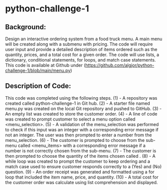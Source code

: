 # python-challenge-1

## Background:
Design an interactive ordering system from a food truck menu.
A main menu will be created along with a submenu with pricing.
The code will require user input and provide a detailed description of items ordered
such as the quantity, prices, and a total cost for a given order.
The code will use lists, a dictionary, conditional statements, for loops, and match case
statements.
This code is available at Github under (https://github.com/algjor/python-challenge-1/blob/main/menu.py)

## Description of Code:
This code was completed using the following steps.
(1) - A repository was created called python-challenge-1 in Git hub.
(2) - A starter file named menu.py was created on the local Git repository and pushed to GitHub.
(3) - An empty list was created to store the customer order. 
(4) - A line of code was created to prompt customer to select a menu option called <menu_selection>.
(5) - A validation of the menu_selection was performed to check if this input was an integer with a corresponding error message if not an integer.  The user was then prompted to enter a number from the menu_selection.
(6) - The customer is prompted to choose from the sub-menu called <menu_items> with a corresponding error message if a number is not correctly chosen from the sub-menu.
(7) - The customer is then prompted to choose the quantity of the items chosen called <quantity>.
(8) - A while loop was created to prompt the customer to keep ordering and a match case used to ensure customer responds correctly to a (Yes) and (No) question.
(9) - An order receipt was generated and formatted using a for loop that included the item name, price, and quantity.
(10) - A total cost for the customer order was calculate using list comprehension and displayed.
 

